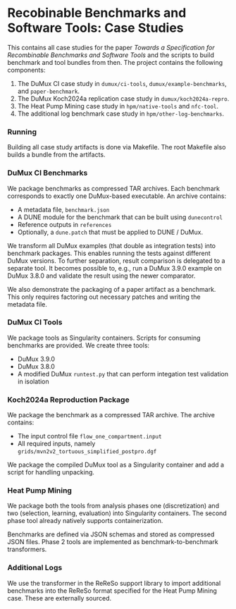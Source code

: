 <!--
SPDX-FileCopyrightText: 2023-2025 The ReReSo Authors, see AUTHORS.md

SPDX-License-Identifier: CC-BY-4.0
-->

# Recobinable Benchmarks and Software Tools: Case Studies

This contains all case studies for the paper *Towards a Specification for Recombinable Benchmarks and Software Tools*
and the scripts to build benchmark and tool bundles from then. The project contains the following components:

1. The DuMux CI case study in `dumux/ci-tools`, `dumux/example-benchmarks`, and `paper-benchmark`.
2. The DuMux Koch2024a replication case study in `dumux/koch2024a-repro`.
3. The Heat Pump Mining case study in `hpm/native-tools` and `nfc-tool`.
4. The additional log benchmark case study in `hpm/other-log-benchmarks`.

### Running

Building all case study artifacts is done via Makefile. The root Makefile also builds a bundle from the artifacts.

### DuMux CI Benchmarks

We package benchmarks as compressed TAR archives. Each benchmark corresponds to exactly one DuMux-based executable. An
archive contains:

- A metadata file, `benchmark.json`
- A DUNE module for the benchmark that can be built using `dunecontrol`
- Reference outputs in `references`
- Optionally, a `dune.patch` that must be applied to DUNE / DuMux.

We transform all DuMux examples (that double as integration tests) into benchmark packages. This enables running the
tests against different DuMux versions. To further separation, result comparison is delegated to a separate tool. It
becomes possible to, e.g., run a DuMux 3.9.0 example on DuMux 3.8.0 and validate the result using the newer comparator.

We also demonstrate the packaging of a paper artifact as a benchmark. This only requires factoring out necessary patches
and writing the metadata file.

### DuMux CI Tools

We package tools as Singularity containers. Scripts for consuming benchmarks are provided. We create three tools:

- DuMux 3.9.0
- DuMux 3.8.0
- A modified DuMux `runtest.py` that can perform integation test validation in isolation

### Koch2024a Reproduction Package

We package the benchmark as a compressed TAR archive. The archive contains:

- The input control file `flow_one_compartment.input`
- All required inputs, namely `grids/mvn2v2_tortuous_simplified_postpro.dgf`

We package the compiled DuMux tool as a Singularity container and add a script for handling unpacking.

### Heat Pump Mining

We package both the tools from analysis phases one (discretization) and two (selection, learning, evaluation) into
Singularity containers. The second phase tool already natively supports containerization.

Benchmarks are defined via JSON schemas and stored as compressed JSON files. Phase 2 tools are implemented as
benchmark-to-benchmark transformers.

### Additional Logs

We use the transformer in the ReReSo support library to import additional benchmarks into the ReReSo format specified
for the Heat Pump Mining case. These are externally sourced.
